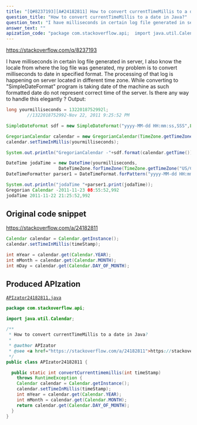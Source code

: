 ```yaml
---
title: "[Q#8237193][A#24182811] How to convert currentTimeMillis to a date in Java?"
question_title: "How to convert currentTimeMillis to a date in Java?"
question_text: "I have milliseconds in certain log file generated in server, I also know the locale from where the log file was generated, my problem is to convert milliseconds to date in specified format. The processing of that log is happening on server located in different time zone. While converting to \"SimpleDateFormat\" program is taking date of the machine as such formatted date do not represent correct time of the server. Is there any way to handle this elegantly ? Output:"
answer_text: ""
apization_code: "package com.stackoverflow.api;  import java.util.Calendar;  /**  * How to convert currentTimeMillis to a date in Java?  *  * @author APIzator  * @see <a href=\"https://stackoverflow.com/a/24182811\">https://stackoverflow.com/a/24182811</a>  */ public class APIzator24182811 {    public static int convertCurrenttimemillis(int timeStamp)     throws RuntimeException {     Calendar calendar = Calendar.getInstance();     calendar.setTimeInMillis(timeStamp);     int mYear = calendar.get(Calendar.YEAR);     int mMonth = calendar.get(Calendar.MONTH);     return calendar.get(Calendar.DAY_OF_MONTH);   } }"
---
```


https://stackoverflow.com/q/8237193

I have milliseconds in certain log file generated in server, I also know the locale from where the log file was generated, my problem is to convert milliseconds to date in specified format.
The processing of that log is happening on server located in different time zone. While converting to &quot;SimpleDateFormat&quot; program is taking date of the machine as such formatted date do not represent correct time of the server. Is there any way to handle this elegantly ?
Output:


```java
long yourmilliseconds = 1322018752992l;
        //1322018752992-Nov 22, 2011 9:25:52 PM 

SimpleDateFormat sdf = new SimpleDateFormat("yyyy-MM-dd HH:mm:ss,SSS",Locale.US);

GregorianCalendar calendar = new GregorianCalendar(TimeZone.getTimeZone("US/Central"));
calendar.setTimeInMillis(yourmilliseconds);

System.out.println("GregorianCalendar -"+sdf.format(calendar.getTime()));

DateTime jodaTime = new DateTime(yourmilliseconds, 
                    DateTimeZone.forTimeZone(TimeZone.getTimeZone("US/Central")));
DateTimeFormatter parser1 = DateTimeFormat.forPattern("yyyy-MM-dd HH:mm:ss,SSS");

System.out.println("jodaTime "+parser1.print(jodaTime));
Gregorian Calendar -2011-11-23 08:55:52,992
jodaTime 2011-11-22 21:25:52,992
```


## Original code snippet

https://stackoverflow.com/a/24182811



```java
Calendar calendar = Calendar.getInstance();
calendar.setTimeInMillis(timeStamp);

int mYear = calendar.get(Calendar.YEAR);
int mMonth = calendar.get(Calendar.MONTH);
int mDay = calendar.get(Calendar.DAY_OF_MONTH);
```

## Produced APIzation

[`APIzator24182811.java`](https://github.com/pasqualesalza/apization-temp-data/raw/master/apizations/java/APIzator24182811.java)

```java
package com.stackoverflow.api;

import java.util.Calendar;

/**
 * How to convert currentTimeMillis to a date in Java?
 *
 * @author APIzator
 * @see <a href="https://stackoverflow.com/a/24182811">https://stackoverflow.com/a/24182811</a>
 */
public class APIzator24182811 {

  public static int convertCurrenttimemillis(int timeStamp)
    throws RuntimeException {
    Calendar calendar = Calendar.getInstance();
    calendar.setTimeInMillis(timeStamp);
    int mYear = calendar.get(Calendar.YEAR);
    int mMonth = calendar.get(Calendar.MONTH);
    return calendar.get(Calendar.DAY_OF_MONTH);
  }
}

```